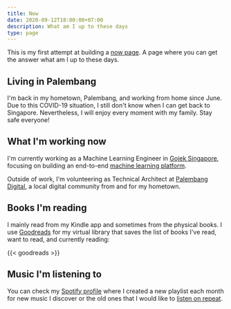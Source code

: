 ```yaml
---
title: Now
date: 2020-09-12T18:00:00+07:00
description: What am I up to these days
type: page
---
```


This is my first attempt at building a [now page](https://nownownow.com/about). A page where you can get the answer what am I up to these days.

<!-- TODO: Link to git commits for history. -->

## Living in Palembang

I'm back in my hometown, Palembang, and working from home since June. Due to this COVID-19 situation, I still don't know when I can get back to Singapore. Nevertheless, I will enjoy every moment with my family. Stay safe everyone!

## What I'm working now

I'm currently working as a Machine Learning Engineer in [Gojek Singapore](https://gojek.com/sg), focusing on building an end-to-end [machine learning platform](https://blog.gojekengineering.com/an-introduction-to-gojeks-machine-learning-platform-108968c85e64).

Outside of work, I'm volunteering as Technical Architect at [Palembang Digital](https://palembangdigital.org), a local digital community from and for my hometown.

## Books I'm reading

I mainly read from my Kindle app and sometimes from the physical books. I use [Goodreads](https://www.goodreads.com/user/show/6221521-arief-rahmansyah) for my virtual library that saves the list of books I've read, want to read, and currently reading:

{{< goodreads >}}

## Music I'm listening to

You can check my [Spotify profile](https://open.spotify.com/user/ariefrahmansyah) where I created a new playlist each month for new music I discover or the old ones that I would like to [listen on repeat](https://medium.com/your-life-your-voice/why-you-should-try-listening-on-repeat-513dc0565dea).
